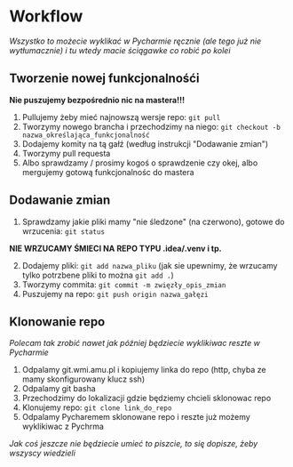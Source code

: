 # Workflow

*Wszystko to możecie wyklikać w Pycharmie ręcznie (ale tego już nie wytłumacznie) i tu wtedy macie ściągawke co robić po kolei*

## Tworzenie nowej funkcjonalnośći
**Nie puszujemy bezpośrednio nic na mastera!!!**
1. Pullujemy żeby mieć najnowszą wersje repo: ``git pull``
2. Tworzymy nowego brancha i przechodzimy na niego: ``git checkout -b nazwa_określająca_funkcjonalność`` 
3. Dodajemy komity na tą gałź (według instrukcji "Dodawanie zmian")
4. Tworzymy pull requesta
5. Albo sprawdzamy / prosimy kogoś o sprawdzenie czy okej, albo mergujemy gotową funkcjonalnośc do mastera

## Dodawanie zmian

1. Sprawdzamy jakie pliki mamy "nie śledzone" (na czerwono), gotowe do wrzucenia: ``git status``

**NIE WRZUCAMY ŚMIECI NA REPO TYPU .idea/.venv i tp.**

2. Dodajemy pliki: ``git add nazwa_pliku`` (jak sie upewnimy, że wrzucamy tylko potrzbene pliki to można ``git add .``)
3. Tworzymy commita: ``git commit -m zwięzły_opis_zmian``
4. Puszujemy na repo: ``git push origin nazwa_gałęzi``

## Klonowanie repo
*Polecam tak zrobić nawet jak później będziecie wyklikiwac reszte w Pycharmie*
1. Odpalamy git.wmi.amu.pl i kopiujemy linka do repo (http, chyba ze mamy skonfigurowany klucz ssh)
2. Odpalamy git basha
3. Przechodzimy do lokalizacji gdzie będziemy chcieli sklonowac repo
4. Klonujemy repo: ``git clone link_do_repo``
5. Odpalamy Pycharemem sklonowane repo i reszte już możemy wyklikiwac z Pychrma

*Jak coś jeszcze nie będziecie umieć to piszcie, to się dopisze, żeby wszyscy wiedzieli*
